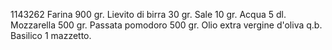 1143262
Farina 900 gr.
Lievito di birra 30 gr.
Sale 10 gr.
Acqua 5 dl.
Mozzarella 500 gr.
Passata pomodoro 500 gr.
Olio extra vergine d'oliva q.b.
Basilico 1 mazzetto.
